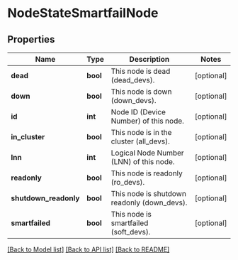 # NodeStateSmartfailNode

## Properties
Name | Type | Description | Notes
------------ | ------------- | ------------- | -------------
**dead** | **bool** | This node is dead (dead_devs). | [optional] 
**down** | **bool** | This node is down (down_devs). | [optional] 
**id** | **int** | Node ID (Device Number) of this node. | [optional] 
**in_cluster** | **bool** | This node is in the cluster (all_devs). | [optional] 
**lnn** | **int** | Logical Node Number (LNN) of this node. | [optional] 
**readonly** | **bool** | This node is readonly (ro_devs). | [optional] 
**shutdown_readonly** | **bool** | This node is shutdown readonly (down_devs). | [optional] 
**smartfailed** | **bool** | This node is smartfailed (soft_devs). | [optional] 

[[Back to Model list]](../README.md#documentation-for-models) [[Back to API list]](../README.md#documentation-for-api-endpoints) [[Back to README]](../README.md)


